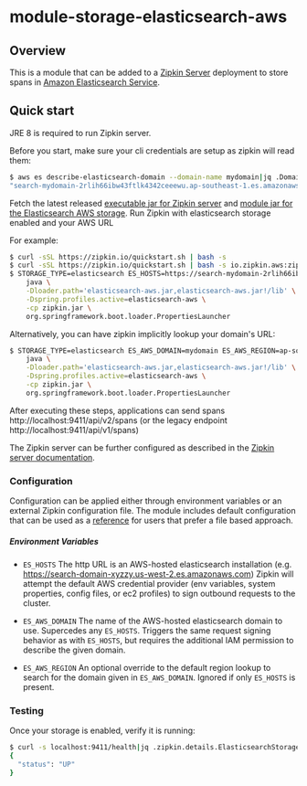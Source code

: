 # module-storage-elasticsearch-aws

## Overview

This is a module that can be added to a [Zipkin Server](https://github.com/openzipkin/zipkin/tree/master/zipkin-server)
deployment to store spans in [Amazon Elasticsearch Service](https://aws.amazon.com/elasticsearch-service/).

## Quick start

JRE 8 is required to run Zipkin server.

Before you start, make sure your cli credentials are setup as zipkin
will read them:
```bash
$ aws es describe-elasticsearch-domain --domain-name mydomain|jq .DomainStatus.Endpoint
"search-mydomain-2rlih66ibw43ftlk4342ceeewu.ap-southeast-1.es.amazonaws.com"
```

Fetch the latest released
[executable jar for Zipkin server](https://search.maven.org/remote_content?g=io.zipkin&a=zipkin-server&v=LATEST&c=exec)
and
[module jar for the Elasticsearch AWS storage](https://search.maven.org/remote_content?g=io.zipkin.aws&a=zipkin-module-storage-elasticsearch-aws&v=LATEST&c=module).
Run Zipkin with elasticsearch storage enabled and your AWS URL

For example:

```bash
$ curl -sSL https://zipkin.io/quickstart.sh | bash -s
$ curl -sSL https://zipkin.io/quickstart.sh | bash -s io.zipkin.aws:zipkin-module-storage-elasticsearch-aws:LATEST:module elasticsearch-aws.jar
$ STORAGE_TYPE=elasticsearch ES_HOSTS=https://search-mydomain-2rlih66ibw43ftlk4342ceeewu.ap-southeast-1.es.amazonaws.com \
    java \
    -Dloader.path='elasticsearch-aws.jar,elasticsearch-aws.jar!/lib' \
    -Dspring.profiles.active=elasticsearch-aws \
    -cp zipkin.jar \
    org.springframework.boot.loader.PropertiesLauncher
```

Alternatively, you can have zipkin implicitly lookup your domain's URL:
```bash
$ STORAGE_TYPE=elasticsearch ES_AWS_DOMAIN=mydomain ES_AWS_REGION=ap-southeast-1 \
    java \
    -Dloader.path='elasticsearch-aws.jar,elasticsearch-aws.jar!/lib' \
    -Dspring.profiles.active=elasticsearch-aws \
    -cp zipkin.jar \
    org.springframework.boot.loader.PropertiesLauncher
```


After executing these steps, applications can send spans
http://localhost:9411/api/v2/spans (or the legacy endpoint http://localhost:9411/api/v1/spans)

The Zipkin server can be further configured as described in the
[Zipkin server documentation](https://github.com/openzipkin/zipkin/blob/master/zipkin-server/README.md).

### Configuration

Configuration can be applied either through environment variables or an
external Zipkin configuration file.  The module includes default
configuration that can be used as a [reference](https://github.com/openzipkin/zipkin-aws/tree/master/module/storage-elasticsearch-aws/src/main/resources/zipkin-server-elasticsearch-aws.yml) for users that prefer a
file based approach.

##### Environment Variables

- `ES_HOSTS` The http URL is an AWS-hosted elasticsearch installation
             (e.g. https://search-domain-xyzzy.us-west-2.es.amazonaws.com)
             Zipkin will attempt the default AWS credential provider
             (env variables, system properties, config files, or ec2
             profiles) to sign outbound requests to the cluster.

- `ES_AWS_DOMAIN` The name of the AWS-hosted elasticsearch domain to use.
                  Supercedes any `ES_HOSTS`. Triggers the same request
                  signing behavior as with `ES_HOSTS`, but requires the
                  additional IAM permission to describe the given domain.
- `ES_AWS_REGION` An optional override to the default region lookup to
                  search for the domain given in `ES_AWS_DOMAIN`.
                  Ignored if only `ES_HOSTS` is present.

### Testing

Once your storage is enabled, verify it is running:
```bash
$ curl -s localhost:9411/health|jq .zipkin.details.ElasticsearchStorage
{
  "status": "UP"
}
```
